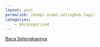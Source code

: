 ```yaml
---
layout: post
permalink: /mimpi-suami-selingkuh-lagi/
categories:
    - Uncategorized
---
```


[Baca Selengkapnya](/07)